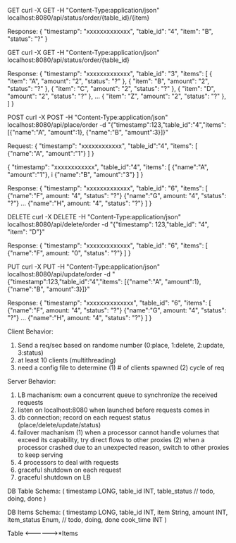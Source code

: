 GET
curl -X GET -H "Content-Type:application/json" localhost:8080/api/status/order/{table_id}/{item}

Response:
{
	"timestamp": "xxxxxxxxxxxxx",
	"table_id": "4",
	"item": "B",
	"status": "?"
}

GET
curl -X GET -H "Content-Type:application/json" localhost:8080/api/status/order/{table_id}

Response:
{
	"timestamp": "xxxxxxxxxxxxx",
	"table_id": "3",
	"items": [
		{ "item": "A", "amount": "2", "status": "?" },
		{ "item": "B", "amount": "2", "status": "?" },
		{ "item": "C", "amount": "2", "status": "?" },
		{ "item": "D", "amount": "2", "status": "?" },
		...
		{ "item": "Z", "amount": "2", "status": "?" },
	]
}

POST
curl -X POST -H "Content-Type:application/json" localhost:8080/api/place/order -d "{\"timestamp\":123,\"table_id\":\"4\",\"items\": [{\"name\":\"A\", \"amount\":1}, {\"name\":\"B\", \"amount\":3}]}"

Request:
{
	"timestamp": "xxxxxxxxxxxx",
	"table_id":"4",
	"items": [
		{"name":"A", "amount":"1"}
	]
}

{
	"timestamp": "xxxxxxxxxxxx",
	"table_id":"4",
	"items": [
		{"name":"A", "amount":"1"},
i		{"name":"B", "amount":"3"}
	]
}

Response: {
	"timestamp": "xxxxxxxxxxxxx",
	"table_id": "6",
	"items": [
		{"name":"F", amount: "4", "status": "?"}
		{"name":"G", amount: "4", "status": "?"}
		...
		{"name":"H", amount: "4", "status": "?"}
	]
}

DELETE
curl -X DELETE -H "Content-Type:application/json" localhost:8080/api/delete/order -d "{\"timestamp\": 123,\"table_id\": \"4\", \"item\": \"D\"}"

Response: {
	"timestamp": "xxxxxxxxxxxxx",
	"table_id": "6",
	"items": [
		{"name":"F", amount: "0", "status": "?"}
	]
}

PUT
curl -X PUT -H "Content-Type:application/json" localhost:8080/api/update/order -d "{\"timestamp\":123,\"table_id\":\"4\",\"items\": [{\"name\":\"A\", \"amount\":1}, {\"name\":\"B\", \"amount\":3}]}"

Response: {
	"timestamp": "xxxxxxxxxxxxxx",
	"table_id": "6",
	"items": [
		{"name":"F", amount: "4", "status": "?"}
		{"name":"G", amount: "4", "status": "?"}
		...
		{"name":"H", amount: "4", "status": "?"}
	]
}

Client Behavior:
1. Send a req/sec based on randome number (0:place, 1:delete, 2:update, 3:status)
2. at least 10 clients (multithreading)
3. need a config file to determine 
	(1) # of clients spawned
	(2) cycle of req

Server Behavior:
1. LB machanism: own a concurrent queue to synchronize the received requests
2. listen on localhost:8080 when launched before requests comes in
3. db connection; record on each request status (place/delete/update/status)
4. failover machanism 
	(1) when a processor cannot handle volumes that exceed its capability, try direct flows to other proxies
	(2) when a processor crashed due to an unexpected reason, switch to other proxies to keep serving
5. 4 processors to deal with requests
6. graceful shutdown on each request
7. graceful shutdown on LB

DB Table Schema:
(
	timestamp LONG,
	table_id INT,
	table_status		// todo, doing, done
)

DB Items Schema:
(
	timestamp LONG,
	table_id INT,
	item String,
	amount INT,
	item_status Enum,	// todo, doing, done
	cook_time INT
)

Table <------>*Items
